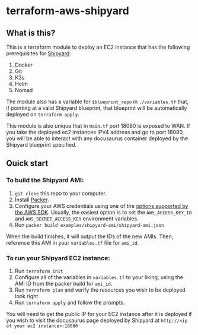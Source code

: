 # terraform-aws-shipyard

## What is this? 
This is a terraform module to deploy an EC2 instance that has the following prerequisites for [Shipyard](https://shipyard.run):

1. Docker
2. Git
3. K3s
4. Helm
5. Nomad

The module also has a variable for `$blueprint_repo` in `./variables.tf` that, if pointing at a valid Shipyard blueprint, that blueprint will be automatically deployed on `terraform apply`.

This module is also unique that in `main.tf` port 18080 is exposed to WAN. If you take the deployed ec2 instances IPV4 address and go to port 18080, you will be able to interact with any docusaurus container deployed by the Shipyard blueprint specified.

## Quick start

### To build the Shipyard AMI:

1. `git clone` this repo to your computer.
2. Install [Packer](https://www.packer.io/).
3. Configure your AWS credentials using one of the [options supported by the AWS
   SDK](http://docs.aws.amazon.com/sdk-for-java/v1/developer-guide/credentials.html). Usually, the easiest option is to
   set the `AWS_ACCESS_KEY_ID` and `AWS_SECRET_ACCESS_KEY` environment variables.
4. Run `packer build examples/shipyard-ami/shipyard-ami.json`

When the build finishes, it will output the IDs of the new AMIs. Then, reference this AMI in your `variables.tf` file for `ami_id`.

### To run your Shipyard EC2 instance:

1. Run `terraform init`
2. Configure all of the variables in `variables.tf` to your liking, using the AMI ID from the packer build for `ami_id`.
3. Run `terraform plan` and verify the resources you wish to be deployed look right
4. Run `terraform apply` and follow the prompts.

You will need to get the public IP for your EC2 instance after it is deployed if you wish to visit the docusaurus page deployed by Shipyard at `http://<ip of your ec2 instance>:18080`


